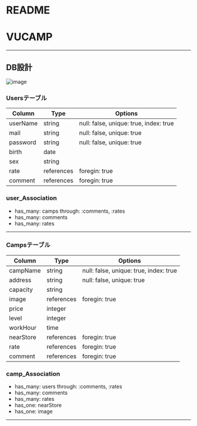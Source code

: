 # README
# VUCAMP

---
## DB設計
![image](https://user-images.githubusercontent.com/60286772/103385980-0e9b9700-4b40-11eb-8f60-1ab81062264f.png)

### Usersテーブル
|Column|Type|Options|
|------     |----       |-------|
|userName |string     |null: false, unique: true, index: true|
|mail     |string     |null: false, unique: true|
|password |string     |null: false, unique: true|
|birth    |date       ||
|sex      |string     ||
|rate     |references |foregin: true|
|comment  |references |foregin: true|

### user_Association
- has_many: camps  through: :comments, :rates
- has_many: comments
- has_many: rates
---

### Campsテーブル
|Column|Type|Options|
|------     |----       |-------|
|campName   |string     |null: false, unique: true, index: true|
|address    |string     |null: false, unique: true|
|capacity   |string     ||
|image      |references |foregin: true|
|price      |integer    ||
|level      |integer    ||
|workHour   |time       ||
|nearStore  |references |foregin: true|
|rate       |references |foregin: true|
|comment    |references |foregin: true|

### camp_Association
- has_many: users  through: :comments, :rates
- has_many: comments
- has_many: rates
- has_one:  nearStore
- has_one:  image
---
